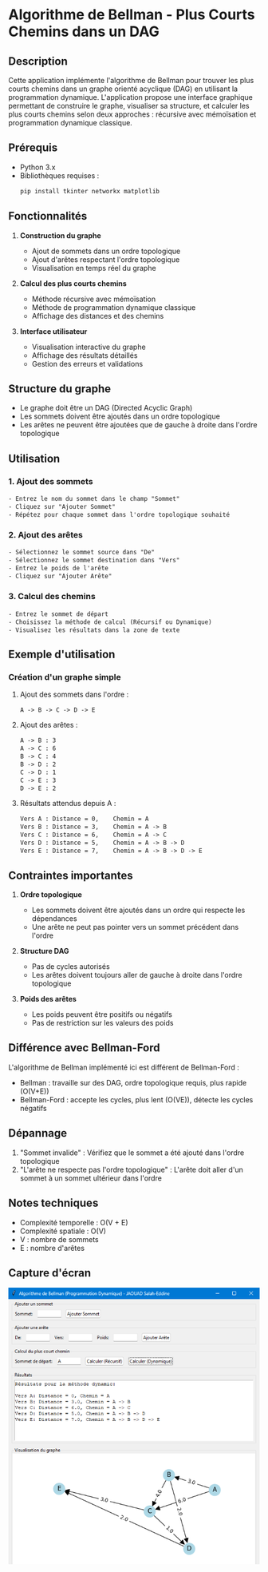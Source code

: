 # Algorithme de Bellman - Plus Courts Chemins dans un DAG

## Description
Cette application implémente l'algorithme de Bellman pour trouver les plus courts chemins dans un graphe orienté acyclique (DAG) en utilisant la programmation dynamique. L'application propose une interface graphique permettant de construire le graphe, visualiser sa structure, et calculer les plus courts chemins selon deux approches : récursive avec mémoïsation et programmation dynamique classique.

## Prérequis
- Python 3.x
- Bibliothèques requises :
  ```bash
  pip install tkinter networkx matplotlib
  ```

## Fonctionnalités
1. **Construction du graphe**
   - Ajout de sommets dans un ordre topologique
   - Ajout d'arêtes respectant l'ordre topologique
   - Visualisation en temps réel du graphe

2. **Calcul des plus courts chemins**
   - Méthode récursive avec mémoïsation
   - Méthode de programmation dynamique classique
   - Affichage des distances et des chemins

3. **Interface utilisateur**
   - Visualisation interactive du graphe
   - Affichage des résultats détaillés
   - Gestion des erreurs et validations

## Structure du graphe
- Le graphe doit être un DAG (Directed Acyclic Graph)
- Les sommets doivent être ajoutés dans un ordre topologique
- Les arêtes ne peuvent être ajoutées que de gauche à droite dans l'ordre topologique

## Utilisation

### 1. Ajout des sommets
```
- Entrez le nom du sommet dans le champ "Sommet"
- Cliquez sur "Ajouter Sommet"
- Répétez pour chaque sommet dans l'ordre topologique souhaité
```

### 2. Ajout des arêtes
```
- Sélectionnez le sommet source dans "De"
- Sélectionnez le sommet destination dans "Vers"
- Entrez le poids de l'arête
- Cliquez sur "Ajouter Arête"
```

### 3. Calcul des chemins
```
- Entrez le sommet de départ
- Choisissez la méthode de calcul (Récursif ou Dynamique)
- Visualisez les résultats dans la zone de texte
```

## Exemple d'utilisation

### Création d'un graphe simple
1. Ajout des sommets dans l'ordre :
   ```
   A -> B -> C -> D -> E
   ```

2. Ajout des arêtes :
   ```
   A -> B : 3
   A -> C : 6
   B -> C : 4
   B -> D : 2
   C -> D : 1
   C -> E : 3
   D -> E : 2
   ```

3. Résultats attendus depuis A :
   ```
   Vers A : Distance = 0,    Chemin = A
   Vers B : Distance = 3,    Chemin = A -> B
   Vers C : Distance = 6,    Chemin = A -> C
   Vers D : Distance = 5,    Chemin = A -> B -> D
   Vers E : Distance = 7,    Chemin = A -> B -> D -> E
   ```

## Contraintes importantes
1. **Ordre topologique**
   - Les sommets doivent être ajoutés dans un ordre qui respecte les dépendances
   - Une arête ne peut pas pointer vers un sommet précédent dans l'ordre

2. **Structure DAG**
   - Pas de cycles autorisés
   - Les arêtes doivent toujours aller de gauche à droite dans l'ordre topologique

3. **Poids des arêtes**
   - Les poids peuvent être positifs ou négatifs
   - Pas de restriction sur les valeurs des poids

## Différence avec Bellman-Ford
L'algorithme de Bellman implémenté ici est différent de Bellman-Ford :
- Bellman : travaille sur des DAG, ordre topologique requis, plus rapide (O(V+E))
- Bellman-Ford : accepte les cycles, plus lent (O(VE)), détecte les cycles négatifs

## Dépannage
1. "Sommet invalide" : Vérifiez que le sommet a été ajouté dans l'ordre topologique
2. "L'arête ne respecte pas l'ordre topologique" : L'arête doit aller d'un sommet à un sommet ultérieur dans l'ordre

## Notes techniques
- Complexité temporelle : O(V + E)
- Complexité spatiale : O(V)
- V : nombre de sommets
- E : nombre d'arêtes

## Capture d'écran

![Exemple d'utilisation du programme](Images/Bellman.png)